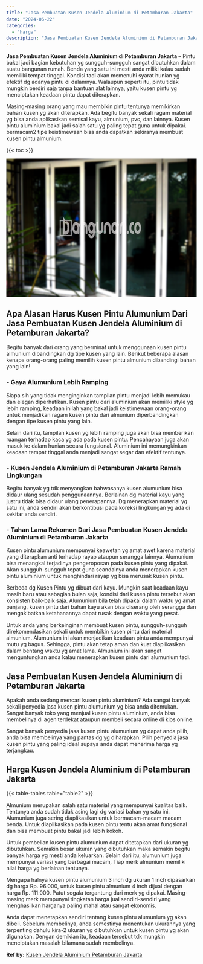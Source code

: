 ```yaml
---
title: "Jasa Pembuatan Kusen Jendela Aluminium di Petamburan Jakarta"
date: "2024-06-22"
categories: 
  - "harga"
description: "Jasa Pembuatan Kusen Jendela Aluminium di Petamburan Jakarta. Anda dapat menetapkan sendiri tentang kusen pintu alumunium yg akan dibeli. Sebelum membelinya,..."
---
```


**Jasa Pembuatan Kusen Jendela Aluminium di Petamburan Jakarta** – Pintu bakal jadi bagian kebutuhan yg sungguh-sungguh sangat dibutuhkan dalam suatu bangunan rumah. Benda yang satu ini mesti anda miliki kalau sudah memiliki tempat tinggal. Kondisi tadi akan memenuhi syarat hunian yg efektif dg adanya pintu di dalamnya. Walaupun seperti itu, pintu tidak mungkin berdiri saja tanpa bantuan alat lainnya, yaitu kusen pintu yg menciptakan keadaan pintu dapat diterapkan.

Masing-masing orang yang mau membikin pintu tentunya memikirkan bahan kusen yg akan diterapkan. Ada begitu banyak sekali ragam material yg bisa anda aplikasikan semisal kayu, almunium, pvc, dan lainnya. Kusen pintu aluminium bakal jadi salah satu yg paling tepat guna untuk dipakai. bermacam2 tipe keistimewaan bisa anda dapatkan sekiranya membuat kusen pintu almunium.

{{< toc >}}

![Jasa Pembuatan Kusen Jendela Aluminium di Petamburan Jakarta](/images/harga-kusen-jendela-alumunium-26.png)

## Apa Alasan Harus Kusen Pintu Alumunium Dari Jasa Pembuatan Kusen Jendela Aluminium di Petamburan Jakarta?

Begitu banyak dari orang yang berminat untuk menggunaan kusen pintu almunium dibandingkan dg tipe kusen yang lain. Berikut beberapa alasan kenapa orang-orang paling memilih kusen pintu almunium dibandingi bahan yang lain!

### \- Gaya Alumunium Lebih Ramping

Siapa sih yang tidak menginginkan tampilan pintu menjadi lebih memukau dan elegan diperhatikan. Kusen pintu dari aluminium akan memiliki style yg lebih ramping, keadaan inilah yang bakal jadi keistimewaan orang-orang untuk menjadikan ragam kusen pintu dari almunium diperbandingkan dengan tipe kusen pintu yang lain.

Selain dari itu, tampilan kusen yg lebih ramping juga akan bisa memberikan ruangan terhadap kaca yg ada pada kusen pintu. Pencahayaan juga akan masuk ke dalam hunian secara fungsional. Aluminium ini memungkinkan keadaan tempat tinggal anda menjadi sangat segar dan efektif tentunya.

### \- Kusen Jendela Aluminium di Petamburan Jakarta Ramah Lingkungan

Begitu banyak yg tdk menyangkan bahwasanya kusen alumunium bisa didaur ulang sesudah penggunaannya. Berlainan dg material kayu yang justru tidak bisa didaur ulang penerapannya. Dg menerapkan material yg satu ini, anda sendiri akan berkontibusi pada koreksi lingkungan yg ada di sekitar anda sendiri.

### \- Tahan Lama Rekomen Dari Jasa Pembuatan Kusen Jendela Aluminium di Petamburan Jakarta

Kusen pintu alumunium mempunyai keawetan yg amat awet karena material yang diterapkan anti terhadap rayap ataupun serangga lainnya. Alumunium bisa menangkal terjadinya pengeroposan pada kusen pintu yang dipakai. Akan sungguh-sungguh tepat guna seandainya anda menerapkan kusen pintu aluminium untuk menghindari rayap yg bisa merusak kusen pintu.

Berbeda dg Kusen Pintu yg dibuat dari kayu. Mungkin saat keadaan kayu masih baru atau sebagian bulan saja, kondisi dari kusen pintu tersebut akan konsisten baik-baik saja. Alumunium bila telah dipakai dalam waktu yg amat panjang, kusen pintu dari bahan kayu akan bisa diserang oleh serangga dan mengakibatkan ketahanannya dapat rusak dengan waktu yang pesat.

Untuk anda yang berkeinginan membuat kusen pintu, sungguh-sungguh direkomendasikan sekali untuk membikin kusen pintu dari material almunium. Alumunium ini akan menjadikan keadaan pintu anda mempunyai mutu yg bagus. Sehingga, pintu akan tetap aman dan kuat diaplikasikan dalam bentang waktu yg amat lama. Almunium ini akan sangat menguntungkan anda kalau menerapkan kusen pintu dari alumunium tadi.

## Jasa Pembuatan Kusen Jendela Aluminium di Petamburan Jakarta

Apakah anda sedang mencari kusen pintu aluminium? Ada sangat banyak sekali penyedia jasa kusen pintu alumunium yg bisa anda ditemukan. Sangat banyak toko yang menjual kusen pintu aluminium, anda bisa membelinya di agen terdekat ataupun membeli secara online di kios online.

Sangat banyak penyedia jasa kusen pintu alumunium yg dapat anda pilih, anda bisa membelinya yang pantas dg yg diharapkan. Pilih penyedia jasa kusen pintu yang paling ideal supaya anda dapat menerima harga yg terjangkau.

## Harga Kusen Jendela Aluminium di Petamburan Jakarta

{{< table-tables table="table2" >}}

Almunium merupakan salah satu material yang mempunyai kualitas baik. Tentunya anda sudah tidak asing lagi dg variasi bahan yg satu ini. Alumunium juga sering diaplikasikan untuk bermacam-macam macam benda. Untuk diaplikasikan pada kusen pintu tentu akan amat fungsional dan bisa membuat pintu bakal jadi lebih kokoh.

Untuk pembelian kusen pintu alumunium dapat ditetapkan dari ukuran yg dibutuhkan. Semakin besar ukuran yang dibutuhkan maka semakin begitu banyak harga yg mesti anda keluarkan. Selain dari itu, alumunium juga mempunyai variasi yang berbagai macam, Tiap merk almunium memiliki nilai harga yg berlainan tentunya.

Mengapa halnya kusen pintu alumunium 3 inch dg ukuran 1 inch dipasarkan dg harga Rp. 96.000, untuk kusen pintu almunium 4 inch dijual dengan harga Rp. 111.000. Patut segala tergantung dari merk yg dipakai. Masing-masing merk mempunyai tingkatan harga jual sendiri-sendiri yang menghasilkan harganya paling mahal atau sangat ekonomis.

Anda dapat menetapkan sendiri tentang kusen pintu alumunium yg akan dibeli. Sebelum membelinya, anda semestinya menentukan ukurannya yang terpenting dahulu kira-2 ukuran yg dibutuhkan untuk kusen pintu yg akan digunakan. Dengan demikian itu, keadaan tersebut tdk mungkin menciptakan masalah bilamana sudah membelinya.

**Ref by:** [Kusen Jendela Aluminium Petamburan Jakarta](https://id.wikipedia.org/wiki/Kusen)
